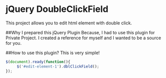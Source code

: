 # jQuery DoubleClickField
This project allows you to edit html element with double click.

##Why I prepared this jQuery Plugin
Because, I had to use this plugin for Private Project.
I created a reference for myself and I wanted to be a source for you.

##How to use this plugin?
This is very simple!
```javascript
$(document).ready(function(){
     $('#edit-element-1').dblClickField();
});
```
